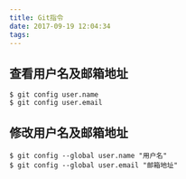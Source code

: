 ```yaml
---
title: Git指令
date: 2017-09-19 12:04:34
tags:
---
```



## 查看用户名及邮箱地址

``` shell
$ git config user.name
$ git config user.email
```

## 修改用户名及邮箱地址


``` shell
$ git config --global user.name "用户名"
$ git config --global user.email "邮箱地址"
```

